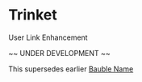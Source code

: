 # Trinket
User Link Enhancement

~~ UNDER DEVELOPMENT ~~

This supersedes earlier [Bauble Name](https://github.com/mybbgroup/Bauble-name)